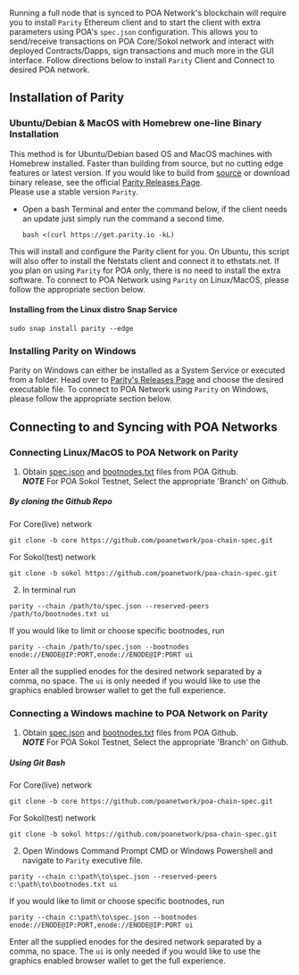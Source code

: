 
Running a full node that is synced to POA Network's blockchain will require you to install `Parity` Ethereum client and to start the client with extra parameters using POA's `spec.json` configuration. This allows you to send/receive transactions on POA Core/Sokol network and interact with deployed Contracts/Dapps, sign transactions and much more in the GUI interface. Follow directions below to install `Parity` Client and Connect to desired POA network.

## Installation of Parity

### Ubuntu/Debian & MacOS with Homebrew one-line Binary Installation
This method is for Ubuntu/Debian based OS and MacOS machines with Homebrew installed. Faster than building from source, but no cutting edge features or latest version. If you would like to build from [source](https://github.com/paritytech/parity) or download binary release, see the official [Parity Releases Page](https://github.com/paritytech/parity/releases).   
  Please use a stable version `Parity`. 

- Open a bash Terminal and enter the command below, if the client needs an update just simply run the command a second time.  
  ```
  bash <(curl https://get.parity.io -kL)
  ```  

This will install and configure the Parity client for you. On Ubuntu, this script will also offer to install the Netstats client and connect it to ethstats.net. If you plan on using `Parity` for POA only, there is no need to install the extra software. To connect to POA Network using `Parity` on Linux/MacOS, please follow the appropriate section below.

#### Installing from the Linux distro Snap Service
``` 
sudo snap install parity --edge
```
### Installing Parity on Windows
Parity on Windows can either be installed as a System Service or executed from a folder. Head over to [Parity's Releases Page](https://github.com/paritytech/parity/releases) and choose the desired executable file. To connect to POA Network using `Parity` on Windows, please follow the appropriate section below.

## Connecting to and Syncing with POA Networks

### Connecting Linux/MacOS to POA Network on Parity
1. Obtain [spec.json](https://github.com/poanetwork/poa-chain-spec/blob/core/spec.json) and [bootnodes.txt](https://github.com/poanetwork/poa-chain-spec/blob/core/bootnodes.txt) files from POA Github.  
  __*NOTE*__  For POA Sokol Testnet, Select the appropriate 'Branch' on Github.  
  ##### By cloning the Github Repo
For Core(live) network
```
git clone -b core https://github.com/poanetwork/poa-chain-spec.git
```
For Sokol(test) network
```
git clone -b sokol https://github.com/poanetwork/poa-chain-spec.git
```

2. In terminal run    
```
parity --chain /path/to/spec.json --reserved-peers /path/to/bootnodes.txt ui
```
If you would like to limit or choose specific bootnodes, run 
```
parity --chain /path/to/spec.json --bootnodes enode://ENODE@IP:PORT,enode://ENODE@IP:PORT ui
```
Enter all the supplied enodes for the desired network separated by a comma, no space. The `ui` is only needed if you would like to use the graphics enabled browser wallet to get the full experience.

### Connecting a Windows machine to POA Network on Parity
1. Obtain [spec.json](https://github.com/poanetwork/poa-chain-spec/blob/core/spec.json) and [bootnodes.txt](https://github.com/poanetwork/poa-chain-spec/blob/core/bootnodes.txt) files from POA Github.  
  __*NOTE*__  For POA Sokol Testnet, Select the appropriate 'Branch' on Github.  
  ##### Using Git Bash
For Core(live) network
```
git clone -b core https://github.com/poanetwork/poa-chain-spec.git
```
For Sokol(test) network
```
git clone -b sokol https://github.com/poanetwork/poa-chain-spec.git
```

2. Open Windows Command Prompt CMD or Windows Powershell and navigate to `Parity` executive file.    
```
parity --chain c:\path\to\spec.json --reserved-peers c:\path\to\bootnodes.txt ui
```
If you would like to limit or choose specific bootnodes, run 
```
parity --chain c:\path\to\spec.json --bootnodes enode://ENODE@IP:PORT,enode://ENODE@IP:PORT ui
```
Enter all the supplied enodes for the desired network separated by a comma, no space. The `ui` is only needed if you would like to use the graphics enabled browser wallet to get the full experience.
